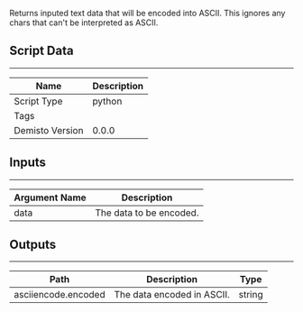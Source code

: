 Returns inputed text data that will be encoded into ASCII. This ignores any chars that can't be interpreted as ASCII.

## Script Data
---

| **Name** | **Description** |
| --- | --- |
| Script Type | python |
| Tags |  |
| Demisto Version | 0.0.0 |

## Inputs
---

| **Argument Name** | **Description** |
| --- | --- |
| data | The data to be encoded. |

## Outputs
---

| **Path** | **Description** | **Type** |
| --- | --- | --- |
| asciiencode.encoded | The data encoded in ASCII. | string |
